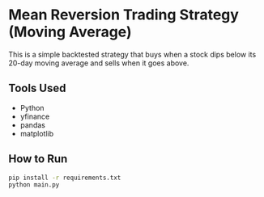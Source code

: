 # Mean Reversion Trading Strategy (Moving Average) #

This is a simple backtested strategy that buys when a stock dips below its 20-day moving average and sells when it goes above.

## Tools Used ##
- Python
- yfinance
- pandas
- matplotlib

## How to Run ##
```bash
pip install -r requirements.txt
python main.py

